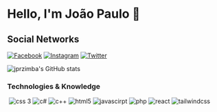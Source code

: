 # Hello, I'm João Paulo 🤙

## Social Networks<br/>
[![Facebook](https://img.shields.io/badge/Facebook-1877F2?style=for-the-badge&logo=facebook&logoColor=white)](https://www.facebook.com/jprzimba)
[![Instagram](https://img.shields.io/badge/Instagram-E4405F?style=for-the-badge&logo=instagram&logoColor=white)](https://instagram.com/jprzimbituba)
[![Twitter](https://img.shields.io/badge/Twitter-1DA1F2?style=for-the-badge&logo=twitter&logoColor=white)](https://twitter.com/jprzimba)

![jprzimba's GitHub stats](https://github-readme-stats.vercel.app/api?username=jprzimba&show_icons=true&theme=dark)

### Technologies & Knowledge

<div style="display: flex; gap: 4px;"><br/>
<img alt="css 3" src="https://img.shields.io/badge/CSS3-1572B6?style=for-the-badge&logo=css3&logoColor=white" />

<img alt="c#" src="https://img.shields.io/badge/C%23-239120?style=for-the-badge&logo=c-sharp&logoColor=white" />

<img alt="c++" src="https://img.shields.io/badge/C%2B%2B-00599C?style=for-the-badge&logo=c%2B%2B&logoColor=white" />

<img alt="html5" src="https://img.shields.io/badge/HTML5-E34F26?style=for-the-badge&logo=html5&logoColor=white"/>

<img alt="javascirpt" src="https://img.shields.io/badge/JavaScript-323330?style=for-the-badge&logo=javascript&logoColor=F7DF1E" />

<img alt="php" src="https://img.shields.io/badge/PHP-777BB4?style=for-the-badge&logo=php&logoColor=whiteE" />

<img alt="react" src="https://img.shields.io/badge/React-20232A?style=for-the-badge&logo=react&logoColor=61DAFB" />

<img alt="tailwindcss" src="https://img.shields.io/badge/Tailwind_CSS-38B2AC?style=for-the-badge&logo=tailwind-css&logoColor=white" />

</div>
